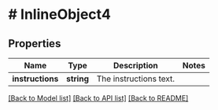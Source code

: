 # # InlineObject4

## Properties

Name | Type | Description | Notes
------------ | ------------- | ------------- | -------------
**instructions** | **string** | The instructions text. | 

[[Back to Model list]](../../README.md#documentation-for-models) [[Back to API list]](../../README.md#documentation-for-api-endpoints) [[Back to README]](../../README.md)


